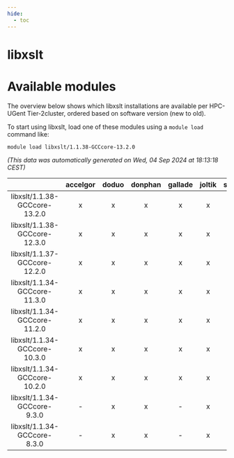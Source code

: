 ```yaml
---
hide:
  - toc
---
```


libxslt
=======

# Available modules


The overview below shows which libxslt installations are available per HPC-UGent Tier-2cluster, ordered based on software version (new to old).

To start using libxslt, load one of these modules using a `module load` command like:

```shell
module load libxslt/1.1.38-GCCcore-13.2.0
```

*(This data was automatically generated on Wed, 04 Sep 2024 at 18:13:18 CEST)*  

| |accelgor|doduo|donphan|gallade|joltik|shinx|skitty|
| :---: | :---: | :---: | :---: | :---: | :---: | :---: | :---: |
|libxslt/1.1.38-GCCcore-13.2.0|x|x|x|x|x|x|x|
|libxslt/1.1.38-GCCcore-12.3.0|x|x|x|x|x|x|x|
|libxslt/1.1.37-GCCcore-12.2.0|x|x|x|x|x|x|x|
|libxslt/1.1.34-GCCcore-11.3.0|x|x|x|x|x|x|x|
|libxslt/1.1.34-GCCcore-11.2.0|x|x|x|x|x|-|x|
|libxslt/1.1.34-GCCcore-10.3.0|x|x|x|x|x|-|x|
|libxslt/1.1.34-GCCcore-10.2.0|x|x|x|x|x|-|x|
|libxslt/1.1.34-GCCcore-9.3.0|-|x|x|-|x|-|x|
|libxslt/1.1.34-GCCcore-8.3.0|-|x|x|-|x|-|x|
